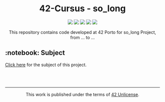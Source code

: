 <h1 align="center">
	42-Cursus - so_long
</h1>

<p align="center">
	<img src="https://img.shields.io/badge/score-not%20submitted-red" />
	<img src="https://img.shields.io/github/languages/code-size/lbordonal/02-so_long" />
	<img src="https://img.shields.io/github/languages/count/lbordonal/02-so_long" />
	<img src="https://img.shields.io/github/languages/top/lbordonal/02-so_long" />
	<img src="https://img.shields.io/github/last-commit/lbordonal/02-so_long" />
</p>

<p align="center">
This repository contains code developed at 42 Porto for so_long Project, from ... to ...
</p>

<h2 align="left">
	 :notebook: Subject
</h2>
<a href="https://github.com/lbordonal/02-so_long/blob/main/Subject/en.subject.pdf">Click here</a> for the subject of this project.
<br /><br />


<br />
<br />
<hr/>
<p align="center">
This work is published under the terms of <a href="https://github.com/gcamerli/42unlicense">42 Unlicense</a>. 
</p>
